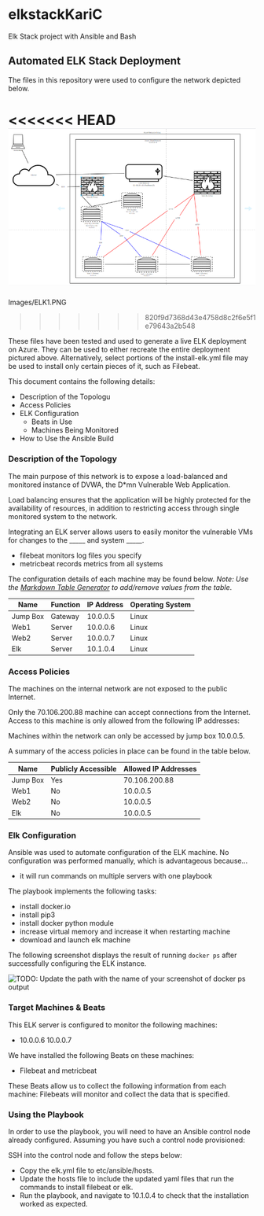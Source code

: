 # elkstackKariC
Elk Stack project with Ansible and Bash
## Automated ELK Stack Deployment

The files in this repository were used to configure the network depicted below.

<<<<<<< HEAD
![alt text](https://github.com/Karicraig325/elkstackKariC/blob/master/Images/ELK1.PNG "Diagram")
=======
Images/ELK1.PNG
>>>>>>> 820f9d7368d43e4758d8c2f6e5f1e79643a2b548

These files have been tested and used to generate a live ELK deployment on Azure. They can be used to either recreate the entire deployment pictured above. Alternatively, select portions of the install-elk.yml file may be used to install only certain pieces of it, such as Filebeat.


This document contains the following details:
- Description of the Topologu
- Access Policies
- ELK Configuration
  - Beats in Use
  - Machines Being Monitored
- How to Use the Ansible Build


### Description of the Topology

The main purpose of this network is to expose a load-balanced and monitored instance of DVWA, the D*mn Vulnerable Web Application.

Load balancing ensures that the application will be highly protected for the availability of resources, in addition to restricting access through single monitored system to the network.

Integrating an ELK server allows users to easily monitor the vulnerable VMs for changes to the _____ and system _____.
- filebeat monitors log files you specify
- metricbeat records metrics from all systems

The configuration details of each machine may be found below.
_Note: Use the [Markdown Table Generator](http://www.tablesgenerator.com/markdown_tables) to add/remove values from the table_.

| Name     | Function | IP Address | Operating System |
|----------|----------|------------|------------------|
| Jump Box | Gateway  | 10.0.0.5   | Linux            |
| Web1     | Server   | 10.0.0.6   | Linux            |
| Web2     | Server   | 10.0.0.7   | Linux            |
| Elk      | Server   | 10.1.0.4   | Linux            |

### Access Policies

The machines on the internal network are not exposed to the public Internet. 

Only the 70.106.200.88 machine can accept connections from the Internet. Access to this machine is only allowed from the following IP addresses:

Machines within the network can only be accessed by jump box 10.0.0.5.

A summary of the access policies in place can be found in the table below.

| Name     | Publicly Accessible | Allowed IP Addresses |
|----------|---------------------|----------------------|
| Jump Box | Yes                 | 70.106.200.88        |
| Web1     | No                  | 10.0.0.5             |
| Web2     | No                  | 10.0.0.5             |
| Elk	     | No			             | 10.0.0.5		          |

### Elk Configuration

Ansible was used to automate configuration of the ELK machine. No configuration was performed manually, which is advantageous because...
- it will run commands on multiple servers with one playbook

The playbook implements the following tasks:
- install docker.io
- install pip3
- install docker python module
- increase virtual memory and increase it when restarting machine
- download and launch elk machine

The following screenshot displays the result of running `docker ps` after successfully configuring the ELK instance.

![TODO: Update the path with the name of your screenshot of docker ps output](Images/docker_ps_output.png)

### Target Machines & Beats
This ELK server is configured to monitor the following machines:
- 10.0.0.6 10.0.0.7

We have installed the following Beats on these machines:
- Filebeat and metricbeat

These Beats allow us to collect the following information from each machine:
Filebeats will monitor and collect the data that is specified.

### Using the Playbook
In order to use the playbook, you will need to have an Ansible control node already configured. Assuming you have such a control node provisioned: 

SSH into the control node and follow the steps below:
- Copy the elk.yml file to etc/ansible/hosts.
- Update the hosts file to include the updated yaml files that run the commands to install filebeat or elk.
- Run the playbook, and navigate to 10.1.0.4 to check that the installation worked as expected.

